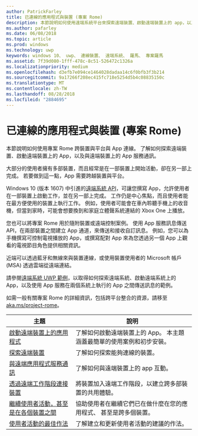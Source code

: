 ```yaml
---
author: PatrickFarley
title: 已連線的應用程式與裝置 (專案 Rome)
description: 本節說明如何使用遠端系統平台來探索遠端裝置、啟動遠端裝置上的 app，以及與遠端裝置上的 app 服務通訊。
ms.author: pafarley
ms.date: 06/08/2018
ms.topic: article
ms.prod: windows
ms.technology: uwp
keywords: windows 10、 uwp、 連線裝置、 遠端系統、 羅馬、 專案羅馬
ms.assetid: 7f39d080-1fff-478c-8c51-526472c1326a
ms.localizationpriority: medium
ms.openlocfilehash: d3efb7e094ce1464028dadaa14c6f0bfb3f3b214
ms.sourcegitcommit: 9a17266f208ec415fc718e5254d5b4c08835150c
ms.translationtype: MT
ms.contentlocale: zh-TW
ms.lasthandoff: 08/28/2018
ms.locfileid: "2884695"
---
```

# <a name="connected-apps-and-devices-project-rome"></a>已連線的應用程式與裝置 (專案 Rome)

本節說明如何使用專案 Rome 跨裝置與平台與 App 連線。 了解如何探索遠端裝置、啟動遠端裝置上的 App，以及與遠端裝置上的 App 服務通訊。

大部分的使用者擁有多部裝置，而且經常是在一部裝置上開始活動，卻在另一部上完成。 若要做到這一點，App 需要跨越裝置與平台。

Windows 10 (版本 1607) 中引進的[遠端系統 API](https://msdn.microsoft.com/library/windows/apps/Windows.System.RemoteSystems)，可讓您撰寫 App，允許使用者在一部裝置上啟動工作，並在另一部上完成。 工作仍是中心焦點，而且使用者能在最方便使用的裝置上執行工作。 例如，使用者可能會在車內聆聽手機上的收音機，但當到家時，可能會想要換到和家庭立體聲系統連結的 Xbox One 上播放。

您也可以將專案 Rome 用於隨附裝置或遠端控制案例。 使用 App 服務訊息傳送 API，在兩部裝置之間建立 App 通道，來傳送和接收自訂訊息。 例如，您可以為手機撰寫可控制電視播放的 App，或撰寫配對 App 來為您透過另一個 App 上觀看的電視節目角色提供相關資訊。  

近端可以透過藍牙和無線來與裝置連線，或使用裝置使用者的 Microsoft 帳戶 (MSA) 透過雲端從遠端連結。

請參閱[遠端系統 UWP 範例](https://github.com/Microsoft/Windows-universal-samples/tree/dev/Samples/RemoteSystems )，以取得如何探索遠端系統、啟動遠端系統上的 App，以及使用 App 服務在兩個系統上執行的 App 之間傳送訊息的範例。

如需一般有關專案 Rome 的詳細資訊，包括跨平台整合的資源，請移至 [aka.ms/project-rome](https://aka.ms/project-rome)。

| 主題 | 說明 |
|-------|-------------|
| [啟動遠端裝置上的應用程式](launch-a-remote-app.md) | 了解如何啟動遠端裝置上的 App。 本主題涵蓋最簡單的使用案例和初步安裝。  |
| [探索遠端裝置](discover-remote-devices.md)  | 了解如何探索能夠連線的裝置。 |
| [與遠端應用程式服務通訊](communicate-with-a-remote-app-service.md) | 了解如何與遠端裝置上的 app 互動。 |
| [透過遠端工作階段連接裝置](remote-sessions.md) | 將裝置加入遠端工作階段，以建立跨多部裝置的共用體驗。 |
| [繼續使用者活動，甚至是在各個裝置之間](useractivities.md)| 協助使用者在繼續它們已在做什麼在您的應用程式、 甚至是跨多個裝置。|
| [使用者活動的最佳作法](useractivities-best-practices.md)| 了解建立和更新使用者活動的建議的作法。|
